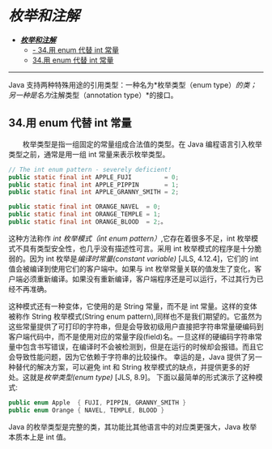 # ***枚举和注解***

- [***枚举和注解***](#枚举和注解)
  - [- 34.用 enum 代替 int 常量](#--34用-enum-代替-int-常量)
  - [34.用 enum 代替 int 常量](#34用-enum-代替-int-常量)
----

Java 支持两种特殊用途的引用类型：一种名为*枚举类型（enum type）*的类；另一种是名为*注解类型（annotation type）*的接口。 

## 34.用 enum 代替 int 常量

&ensp;&ensp;&ensp;&ensp;枚举类型是指一组固定的常量组成合法值的类型。在 Java 编程语言引入枚举类型之前，通常是用一组 int 常量来表示枚举类型。

```java
// The int enum pattern - severely deficient! 
public static final int APPLE_FUJI         = 0; 
public static final int APPLE_PIPPIN       = 1; 
public static final int APPLE_GRANNY_SMITH = 2;

public static final int ORANGE_NAVEL  = 0; 
public static final int ORANGE_TEMPLE = 1; 
public static final int ORANGE_BLOOD  = 2;。
```

这种方法称作 *int 枚举模式（int enum pattern）*,它存在着很多不足，int 枚举模式不具有类型安全性，也几乎没有描述性可言。采用 int 枚举模式的程序是十分脆弱的。因为 int 枚举是*编译时常量(constant variable)* [JLS, 4.12.4]，它们的 int 值会被编译到使用它们的客户端中。如果与 int 枚举常量关联的值发生了变化，客户端必须重新编译。如果没有重新编译，客户端程序还是可以运行，不过其行为已经不再准确。

这种模式还有一种变体，它使用的是 String 常量，而不是 int 常量。这样的变体被称作 String 枚举模式(String enum pattern),同样也不是我们期望的。它虽然为这些常量提供了可打印的字符串，但是会导致初级用户直接把字符串常量硬编码到客户端代码中，而不是使用对应的常量字段(field)名。一旦这样的硬编码字符串常量中包含书写错误，在编译时不会被检测到，但是在运行的时候却会报错。而且它会导致性能问题，因为它依赖于字符串的比较操作。 幸运的是，Java 提供了另一种替代的解决方案，可以避免 int 和 String 枚举模式的缺点，并提供更多的好处。这就是*枚举类型(enum type)* [JLS, 8.9]。 下面以最简单的形式演示了这种模式:

```java
public enum Apple  { FUJI, PIPPIN, GRANNY_SMITH } 
public enum Orange { NAVEL, TEMPLE, BLOOD }
```

Java 的枚举类型是完整的类，其功能比其他语言中的对应类更强大，Java 枚举本质本上是 int 值。 
 